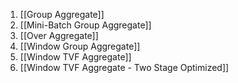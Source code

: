  1. [[Group Aggregate]]
 2. [[Mini-Batch Group Aggregate]]
 3. [[Over Aggregate]]
 4. [[Window Group Aggregate]]
 5. [[Window TVF Aggregate]]
 6. [[Window TVF Aggregate - Two Stage Optimized]]